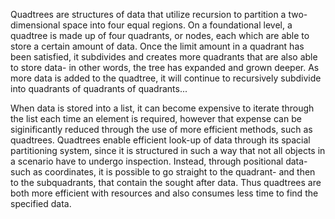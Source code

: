 Quadtrees are structures of data that utilize recursion to partition a two-dimensional space into four equal regions. On a foundational level, a quadtree is made up of four quadrants, or nodes, each which are able to store a certain amount of data. Once the limit amount in a quadrant has been satisfied, it subdivides and creates more quadrants that are also able to store data- in other words, the tree has expanded and grown deeper. As more data is added to the quadtree, it will continue to recursively subdivide into quadrants of quadrants of quadrants...

When data is stored into a list, it can become expensive to iterate through the list each time an element is required, however that expense can be siginificantly reduced through the use of more efficient methods, such as quadtrees. Quadtrees enable efficient look-up of data through its spacial partitioning system, since it is structured in such a way that not all objects in a scenario have to undergo inspection. Instead, through positional data- such as coordinates, it is possible to go straight to the quadrant- and then to the subquadrants, that contain the sought after data. Thus quadtrees are both more efficient with resources and also consumes less time to find the specified data.
